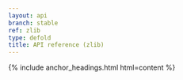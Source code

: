 ```yaml
---
layout: api
branch: stable
ref: zlib
type: defold
title: API reference (zlib)
---
```

{% include anchor_headings.html html=content %}